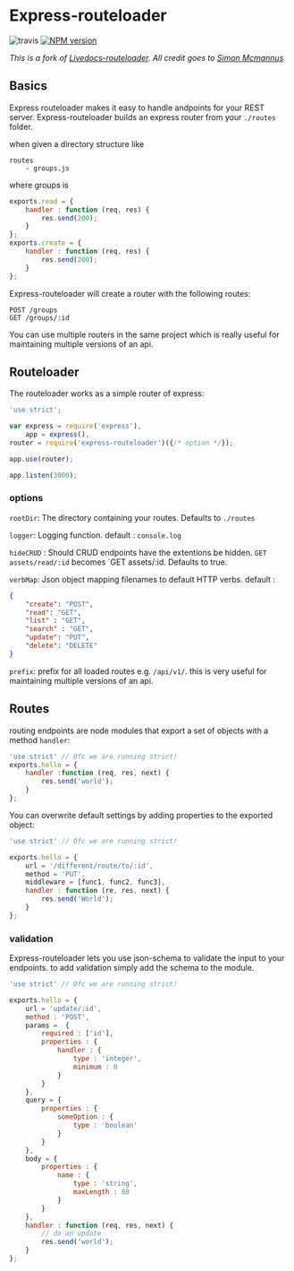# Express-routeloader
![travis](https://travis-ci.org/cullophid/express-routeloader.svg)
[![NPM version](https://badge.fury.io/js/express-routeloader.svg)](http://badge.fury.io/js/express-routeloader)

*This is a fork of [Livedocs-routeloader](https://github.com/simonmcmanus/livedocs-routeLoader). All credit goes to [Simon Mcmannus](https://github.com/simonmcmanus)*

## Basics
Express routeloader makes it easy to handle andpoints for your REST server.
Express-routeloader builds an express router from your `./routes` folder.

when given a directory structure like

    routes
        - groups.js

where groups is

```js
exports.read = {
    handler : function (req, res) {
        res.send(200);
    }
};
exports.create = {
    handler : function (req, res) {
        res.send(200);
    }
};

```



Express-routeloader will create a router with the following routes:

    POST /groups
    GET /groups/:id



You can use multiple routers in the same project
which is really useful for maintaining multiple versions of an api.

## Routeloader
The routeloader works as a simple router of express:

```js
'use strict';

var express = require('express'),
    app = express(),
router = require('express-routeloader')({/* option */});

app.use(router);

app.listen(3000);
```

### options

`rootDir`: The directory containing your routes. Defaults to `./routes`

`logger`: Logging function. default : `console.log`

`hideCRUD` : Should CRUD endpoints have the extentions be hidden.
`GET assets/read/:id` becomes `GET assets/:id. Defaults to true.

`verbMap`: Json object mapping filenames to default HTTP verbs. default :

```json
{
    "create": "POST",
    "read": "GET",
    "list" : "GET",
    "search" : "GET",
    "update": "PUT",
    "delete": "DELETE"
}
```

`prefix`: prefix for all loaded routes e.g. `/api/v1/`.
this is very useful for maintaining multiple versions of an api.


## Routes
routing endpoints are node modules that export a set of objects with a  method `handler`:

```js
'use strict' // Ofc we are running strict!
exports.hello = {
    handler :function (req, res, next) {
        res.send('world');
    }
};

```

You can overwrite default settings by adding properties to the exported object:

```js
'use strict' // Ofc we are running strict!

exports.hello = {
    url = '/different/route/to/:id',
    method = 'PUT',
    middleware = [func1, func2, func3],
    handler : function (re, res, next) {
        res.send('World');
    }
};
```

### validation
Express-routeloader lets you use json-schema to validate the input to your endpoints.
to add validation simply add the schema to the module.

```js
'use strict' // Ofc we are running strict!

exports.hello = {
    url = 'update/:id',
    method : 'POST',
    params =  {
        required : ['id'],
        properties : {
            handler : {
                type : 'integer',
                minimum : 0
            }
        }
    },
    query = {
        properties : {
            someOption : {
                type : 'boolean'
            }
        }
    },
    body = {
        properties : {
            name : {
                type : 'string',
                maxLength : 80
            }
        }
    },
    handler : function (req, res, next) {
        // do an update
        res.send('world');
    }
};
```
